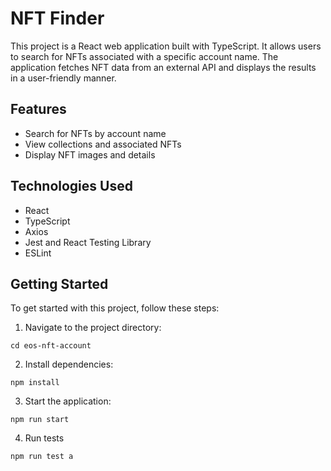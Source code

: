 # NFT Finder

This project is a React web application built with TypeScript. It allows users to search for NFTs associated with a specific account name. The application fetches NFT data from an external API and displays the results in a user-friendly manner.

## Features

- Search for NFTs by account name
- View collections and associated NFTs
- Display NFT images and details

## Technologies Used

- React
- TypeScript
- Axios
- Jest and React Testing Library
- ESLint

## Getting Started

To get started with this project, follow these steps:

1. Navigate to the project directory:

```
cd eos-nft-account
```
2. Install dependencies:

```
npm install
```
3. Start the application:

```
npm run start
```

4. Run tests

```
npm run test a
```

